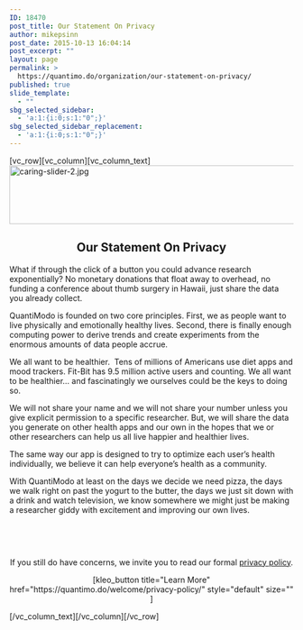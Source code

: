 ```yaml
---
ID: 18470
post_title: Our Statement On Privacy
author: mikepsinn
post_date: 2015-10-13 16:04:14
post_excerpt: ""
layout: page
permalink: >
  https://quantimo.do/organization/our-statement-on-privacy/
published: true
slide_template:
  - ""
sbg_selected_sidebar:
  - 'a:1:{i:0;s:1:"0";}'
sbg_selected_sidebar_replacement:
  - 'a:1:{i:0;s:1:"0";}'
---
```

[vc_row][vc_column][vc_column_text]<img class="" src="webkit-fake-url://487B2ADA-9120-4057-8D9D-1552990EBD3A/caring-slider-2.jpg" alt="caring-slider-2.jpg" width="615" height="104" />
<h2 style="text-align: center;">Our Statement On Privacy</h2>
<span style="font-weight: 400;">What if through the click of a button you could advance research exponentially? No monetary donations that float away to overhead, no funding a conference about thumb surgery in Hawaii, just share the data you already collect.</span>

<span style="font-weight: 400;">QuantiModo is founded on two core principles. First, we as people want to live physically and emotionally healthy lives. Second, there is finally enough computing power to derive trends and create experiments from the enormous amounts of data people accrue.</span>

<span style="font-weight: 400;">We all want to be healthier.  Tens of millions of Americans use diet apps and mood trackers. Fit-Bit has 9.5 million active users and counting. We all want to be healthier… and fascinatingly we ourselves could be the keys to doing so.</span>

<span style="font-weight: 400;">We will not share your name and we will not share your number unless you give explicit permission to a specific researcher. But, we will share the data you generate on other health apps and our own in the hopes that we or other researchers can help us all live happier and healthier lives.</span>

<span style="font-weight: 400;">The same way our app is designed to try to optimize each user’s health individually, we believe it can help everyone’s health as a community.</span>

<span style="font-weight: 400;">With QuantiModo at least on the days we decide we need pizza, the days we walk right on past the yogurt to the butter, the days we just sit down with a drink and watch television, we know somewhere we might just be making a researcher giddy with excitement and improving our own lives.</span>

&nbsp;

&nbsp;
<p style="text-align: center;">If you still do have concerns, we invite you to read our formal <a href="https://quantimo.do/welcome/privacy-policy/">privacy policy</a>.</p>
<p style="text-align: center;">[kleo_button title="Learn More" href="https://quantimo.do/welcome/privacy-policy/" style="default" size="" ]</p>
[/vc_column_text][/vc_column][/vc_row]